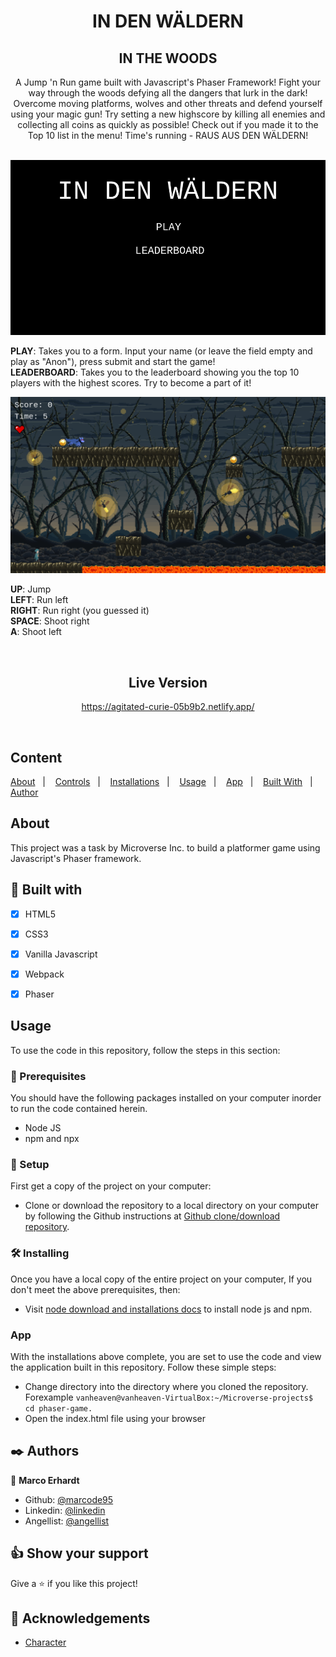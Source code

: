 <div align="center">
  <h1><b>IN DEN WÄLDERN</b></h1>
  <h2><b>IN THE WOODS</b></h2>

A Jump 'n Run game built with Javascript's Phaser Framework! Fight your way through the woods defying all the dangers that lurk in the dark! Overcome moving platforms, wolves and other threats and defend yourself using your magic gun! Try setting a new highscore by killing all enemies and collecting all coins as quickly as possible! Check out if you made it to the Top 10 list in the menu! Time's running - RAUS AUS DEN WÄLDERN! 
<br>
<br>
  
![screenshot](./src/assets/png/screenshot3.png)
<br>
<p align="left">
  <strong>PLAY</strong>: Takes you to a form. Input your name (or leave the field empty and play as "Anon"), press submit and start the game!
<br>
  <strong>LEADERBOARD</strong>: Takes you to the leaderboard showing you the top 10 players with the highest scores. Try to become a part of it!
<p>


![screenshot](./src/assets/png/screenshot1.png)
<br>
<p align="left">
  <strong>UP</strong>: Jump <br>
  <strong>LEFT</strong>: Run left <br> 
  <strong>RIGHT</strong>: Run right (you guessed it) <br>
  <strong>SPACE</strong>: Shoot right <br>
  <strong>A</strong>: Shoot left <br>
<p>
<br>

## Live Version
https://agitated-curie-05b9b2.netlify.app/
</div>
<br>  

## Content

<a text-align="center" href="#about">About</a>&nbsp;&nbsp;&nbsp;|&nbsp;&nbsp;&nbsp;
<a href="#ins">Controls</a>&nbsp;&nbsp;&nbsp;|&nbsp;&nbsp;&nbsp;
<a href="#ins">Installations</a>&nbsp;&nbsp;&nbsp;|&nbsp;&nbsp;&nbsp;
<a href="#usage">Usage</a>&nbsp;&nbsp;&nbsp;|&nbsp;&nbsp;&nbsp;
<a href="#app">App</a>&nbsp;&nbsp;&nbsp;|&nbsp;&nbsp;&nbsp;
<a href="#with">Built With</a>&nbsp;&nbsp;&nbsp;|&nbsp;&nbsp;&nbsp;
<a href="#author">Author</a>


## About <a name = "about"></a>
This project was a task by Microverse Inc. to build a platformer game using Javascript's Phaser framework.

## 🔧 Built with<a name = "with"></a>

  - [x] HTML5
  - [x] CSS3
  - [x] Vanilla Javascript
  - [x] Webpack
  - [x] Phaser
  

## Usage <a name = "usage"></a>
To use the code in this repository, follow the steps in this section:

### 🔨 Prerequisites
 You should have the following packages installed on your computer inorder to run the code contained herein.

- Node JS 
- npm and npx

### 🔨 Setup
First get a copy of the project on your computer:

- Clone or download the repository to a local directory on your computer by following the Github instructions at [Github clone/download repository](https://docs.github.com/en/enterprise/2.13/user/articles/cloning-a-repository).

### 🛠 Installing <a name = "ins"></a>
Once you have a local copy of the entire project on your computer,
If you don't meet the above prerequisites, then:

- Visit [node download and installations docs](https://docs.npmjs.com/downloading-and-installing-node-js-and-npm) to install node js and npm.

###  App <a name = "app"></a>
With the installations above complete, you are set to use the code and view the application built in this repository. Follow these simple steps:

- Change directory into the directory where you cloned the repository. Forexample ``vanheaven@vanheaven-VirtualBox:~/Microverse-projects$ cd phaser-game.``
- Open the index.html file using your browser

## ✒️  Authors <a name = "author"></a>

👤 **Marco Erhardt**

- Github: [@marcode95](https://github.com/marcode95)
- Linkedin: [@linkedin](https://www.linkedin.com/in/marcoerhardt95/)
- Angellist: [@angellist](https://angel.co/u/marcoerhardt95)

## 👍 Show your support

Give a ⭐️ if you like this project!

## :clap: Acknowledgements
- [Character](https://hugues-laborde.itch.io/pack-character-pixel-art-02) <br />